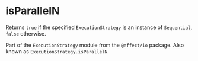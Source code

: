 # isParallelN

Returns `true` if the specified `ExecutionStrategy` is an instance of
`Sequential`, `false` otherwise.

Part of the `ExecutionStrategy` module from the `@effect/io` package. Also known as `ExecutionStrategy.isParallelN`.
